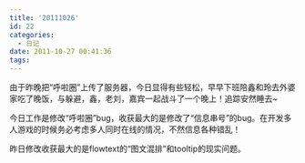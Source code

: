 ```yaml
---
title: '20111026'
id: 22
categories:
  - 日记
date: 2011-10-27 00:41:36
tags:
---
```


由于昨晚把“呼啦圈”上传了服务器，今日显得有些轻松，早早下班陪鑫和玲去外婆家吃了晚饭，与躲避，鑫，老刘，嘉宾一起战斗了一个晚上！追踪安然睡去~

今日工作是修改“呼啦圈”bug，收获最大的是修改了“信息串号”的bug。在开发多人游戏的时候务必考虑多人同时在线的情况，不然信息各种错乱！

昨日修改收获最大的是flowtext的“图文混排”和tooltip的现实问题。
